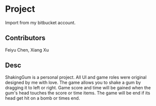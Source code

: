 # Project

Import from my bitbucket account.

## Contributors
Feiyu Chen, Xiang Xu   

## Desc
ShakingGum is a personal project. All UI and game roles were original designed by me with love. The game allows you to shake a gum by dragging it to left or right. Game score and time will be gained when the gum's head touches the score or time items. The game will be end if its head get hit on a bomb or times end.
